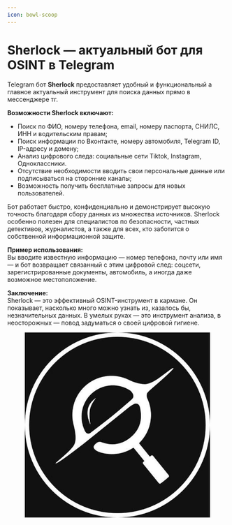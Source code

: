 ```yaml
---
icon: bowl-scoop
---
```


# Sherlock — актуальный бот для OSINT в Telegram

Telegram бот **Sherlock** предоставляет удобный и функциональный а главное актуальный инструмент для поиска данных прямо в мессенджере тг.

**Возможности Sherlock включают:**

* Поиск по ФИО, номеру телефона, email, номеру паспорта, СНИЛС, ИНН и водительским правам;
* Поиск информации по Вконтакте, номеру автомобиля, Telegram ID, IP-адресу и домену;
* Анализ цифрового следа: социальные сети Tiktok, Instagram, Одноклассники.
* Отсутствие необходимости вводить свои персональные данные или подписываться на сторонние каналы;
* Возможность получить бесплатные запросы для новых пользователей.

Бот работает быстро, конфиденциально и демонстрирует высокую точность благодаря сбору данных из множества источников. Sherlock особенно полезен для специалистов по безопасности, частных детективов, журналистов, а также для всех, кто заботится о собственной информационной защите.

**Пример использования:**\
Вы вводите известную информацию — номер телефона, почту или имя — и бот возвращает связанный с этим цифровой след: соцсети, зарегистрированные документы, автомобиль, а иногда даже возможное местоположение.

**Заключение:**\
Sherlock — это эффективный OSINT-инструмент в кармане. Он показывает, насколько много можно узнать из, казалось бы, незначительных данных. В умелых руках — это инструмент анализа, в неосторожных — повод задуматься о своей цифровой гигиене.

<figure><img src="../.gitbook/assets/Sherlock.jpg" alt=""><figcaption></figcaption></figure>

